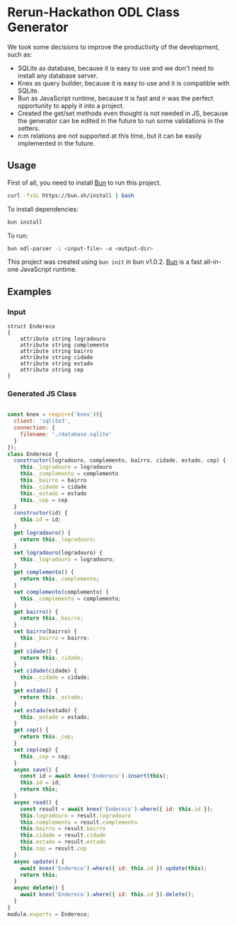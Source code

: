 # Rerun-Hackathon ODL Class Generator

We took some decisions to improve the productivity of the development, such as:

- SQLite as database, because it is easy to use and we don't need to install any database server.
- Knex as query builder, because it is easy to use and it is compatible with SQLite.
- Bun as JavaScript runtime, because it is fast and ir was the perfect opportunity to apply it into a project.
- Created the get/set methods even thought is not needed in JS, because the generator can be edited in the future to run some validations in the setters.
- n:m relations are not supported at this time, but it can be easily implemented in the future.


## Usage

First of all, you need to install [Bun](https://bun.sh) to run this project.
```bash
curl -fsSL https://bun.sh/install | bash
```

To install dependencies:

```bash
bun install
```

To run:

```bash
bun odl-parser -i <input-file> -o <output-dir>
```

This project was created using `bun init` in bun v1.0.2. [Bun](https://bun.sh) is a fast all-in-one JavaScript runtime.



## Examples

### Input

```
struct Endereco
{
    attribute string logradouro
    attribute string complemento
    attribute string bairro
    attribute string cidade
    attribute string estado
    attribute string cep
}
```

### Generated JS Class

```js

const knex = require('knex')({
  client: 'sqlite3',
  connection: {
    filename: './database.sqlite'
  }
});
class Endereco {
  constructor(logradouro, complemento, bairro, cidade, estado, cep) {
    this._logradouro = logradouro
    this._complemento = complemento
    this._bairro = bairro
    this._cidade = cidade
    this._estado = estado
    this._cep = cep
  }
  constructor(id) {
    this.id = id;
  }
  get logradouro() {
    return this._logradouro;
  }
  set logradouro(logradouro) {
    this._logradouro = logradouro;
  }
  get complemento() {
    return this._complemento;
  }
  set complemento(complemento) {
    this._complemento = complemento;
  }
  get bairro() {
    return this._bairro;
  }
  set bairro(bairro) {
    this._bairro = bairro;
  }
  get cidade() {
    return this._cidade;
  }
  set cidade(cidade) {
    this._cidade = cidade;
  }
  get estado() {
    return this._estado;
  }
  set estado(estado) {
    this._estado = estado;
  }
  get cep() {
    return this._cep;
  }
  set cep(cep) {
    this._cep = cep;
  }
  async save() {
    const id = await knex('Endereco').insert(this);
    this.id = id;
    return this;
  }
  async read() {
    const result = await knex('Endereco').where({ id: this.id });
    this.logradouro = result.logradouro
    this.complemento = result.complemento
    this.bairro = result.bairro
    this.cidade = result.cidade
    this.estado = result.estado
    this.cep = result.cep
  }
  async update() {
    await knex('Endereco').where({ id: this.id }).update(this);
    return this;
  }
  async delete() {
    await knex('Endereco').where({ id: this.id }).delete();
  }
}
module.exports = Endereco;

```
